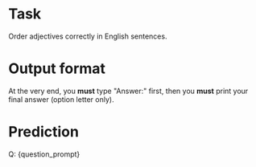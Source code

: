 # Task
Order adjectives correctly in English sentences.

# Output format
At the very end, you **must** type "Answer:" first, then you **must** print your final answer (option letter only).

# Prediction
Q: {question_prompt}